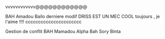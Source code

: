 vvvvvvvvvvvv@@@@@@@@@@@@


BAH
Amadou Bailo
derniere modif 
DRISS EST UN MEC COOL toujours , je l'aime !!!! cccccccccccccccccccccc



Gestion de conflit 
BAH Mamadou Alpha 
Bah Sory Binta 